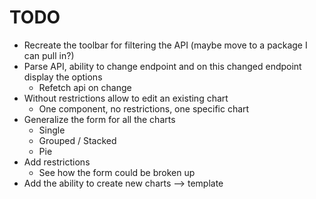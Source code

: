# TODO

* Recreate the toolbar for filtering the API (maybe move to a package I can pull in?)
* Parse API, ability to change endpoint and on this changed endpoint display the options
    * Refetch api on change
* Without restrictions allow to edit an existing chart
    * One component, no restrictions, one specific chart
* Generalize the form for all the charts
    * Single
    * Grouped / Stacked
    * Pie
* Add restrictions
    * See how the form could be broken up
* Add the ability to create new charts --> template